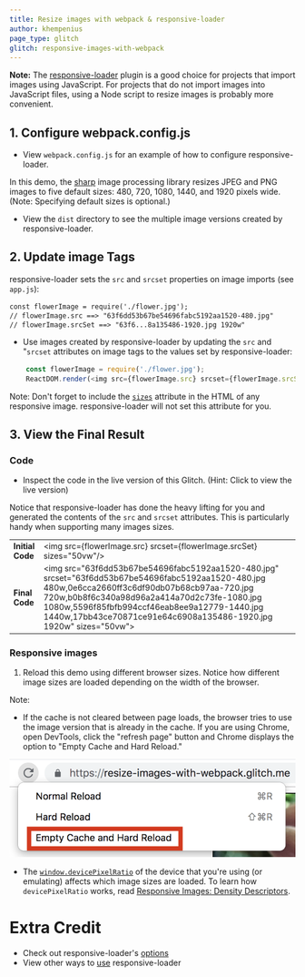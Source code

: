 ```yaml
---
title: Resize images with webpack & responsive-loader
author: khempenius
page_type: glitch
glitch: responsive-images-with-webpack
---
```


**Note:** The
[responsive-loader](https://github.com/herrstucki/responsive-loader) plugin is a
good choice for projects that import images using JavaScript. For projects that
do not import images into JavaScript files, using a Node script to resize images
is probably more convenient.

## 1. Configure webpack.config.js

- View `webpack.config.js` for an example of how to configure
responsive-loader.

In this demo, the [sharp](http://sharp.dimens.io/en/stable/) image processing
library resizes JPEG and PNG images to five default sizes: 480, 720, 1080, 1440,
and 1920 pixels wide. (Note: Specifying default sizes is optional.)

- View the `dist` directory to see the multiple image versions created by
responsive-loader.

## 2. Update image Tags

responsive-loader sets the `src` and `srcset` properties on image imports (see
`app.js`):

    const flowerImage = require('./flower.jpg');
    // flowerImage.src ==> "63f6dd53b67be54696fabc5192aa1520-480.jpg"
    // flowerImage.srcSet ==> "63f6...8a135486-1920.jpg 1920w"

- Use images created by responsive-loader by updating the `src` and "`srcset`
attributes on image tags to the values set by responsive-loader:

```javascript
    const flowerImage = require('./flower.jpg');
    ReactDOM.render(<img src={flowerImage.src} srcset={flowerImage.srcSet} sizes="50vw">, ...);
```

Note: Don't forget to include the
[`sizes`](https://developer.mozilla.org/en-US/docs/Web/HTML/Element/img#attr-sizes)
attribute in the HTML of any responsive image. responsive-loader will not set
this attribute for you.

## 3. View the Final Result

### Code

- Inspect the code in the live version of this Glitch. (Hint: Click  <web-screenshot type="show-live"> to view the live version)

Notice that responsive-loader has done the heavy lifting for you and generated
the contents of the `src` and `srcset` attributes. This is particularly handy
when supporting many images sizes.

<table>
<tbody>
<tr>
<td><strong>Initial Code</strong></td>
<td>
&lt;img src={flowerImage.src} srcset={flowerImage.srcSet} sizes="50vw"/&gt;
</td>
</tr>
<tr>
<td><strong>Final Code</strong></td>
<td>
&lt;img src="63f6dd53b67be54696fabc5192aa1520-480.jpg" srcset="63f6dd53b67be54696fabc5192aa1520-480.jpg 480w,0e6cca2660ff3c6df90db07b68cb97aa-720.jpg 720w,b0b8f6c340a98d96a2a414a70d2c73fe-1080.jpg 1080w,5596f85fbfb994ccf46eab8ee9a12779-1440.jpg 1440w,17bb43ce70871ce91e64c6908a135486-1920.jpg 1920w" sizes="50vw"&gt;
</td>
</tr>
</tbody>
</table>

### Responsive images

1. Reload this demo using different browser sizes. Notice how different image
sizes are loaded depending on the width of the browser.

Note:

+  If the cache is not cleared between page loads, the browser tries to
    use the image version that is already in the cache. If you are using
    Chrome, open DevTools, click the "refresh page" button and Chrome displays
    the option to "Empty Cache and Hard Reload."

![image](./empty-cache.png)

+  The
    [`window.devicePixelRatio`](https://developer.mozilla.org/en-US/docs/Web/API/Window/devicePixelRatio)
    of the device that you're using (or emulating) affects which image sizes
    are loaded. To learn how `devicePixelRatio` works, read [Responsive Images: Density Descriptors](/path/fast/serve-responsive-images/codelab-density-descriptors).

# Extra Credit

+  Check out responsive-loader's
    [options](https://github.com/herrstucki/responsive-loader#options)
+  View other ways to
    [use](https://github.com/herrstucki/responsive-loader#usage) responsive-loader